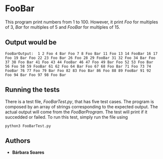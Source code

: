 # FooBar

This program print numbers from 1 to 100. However, it print *Foo* for multiples of 3, *Bar* for multiples of 5 and *FooBar* for multiples of 15.

## Output would be

```
FooBarOutput:  1 2 Foo 4 Bar Foo 7 8 Foo Bar 11 Foo 13 14 FooBar 16 17 Foo 19 Bar Foo 22 23 Foo Bar 26 Foo 28 29 FooBar 31 32 Foo 34 Bar Foo 37 38 Foo Bar 41 Foo 43 44 FooBar 46 47 Foo 49 Bar Foo 52 53 Foo Bar 56 Foo 58 59 FooBar 61 62 Foo 64 Bar Foo 67 68 Foo Bar 71 Foo 73 74 FooBar 76 77 Foo 79 Bar Foo 82 83 Foo Bar 86 Foo 88 89 FooBar 91 92 Foo 94 Bar Foo 97 98 Foo Bar
```

## Running the tests

There is a test file, *FooBarTest.py*, that has five test cases. The program is composed by an array of strings corresponding to the expected output. The actual output will come from the *FooBarProgram*. The test will print if it succedded or failed. To run this test, simply run the file using 

```
python3 FooBarTest.py
```

## Authors

* **Bárbara Soares**
